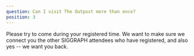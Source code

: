 ```yaml
---
question: Can I visit The Outpost more than once?
position: 3
---
```


Please try to come during your registered time. We want to make sure we connect you the other SIGGRAPH attendees who have registered, and also yes -- we want you back.